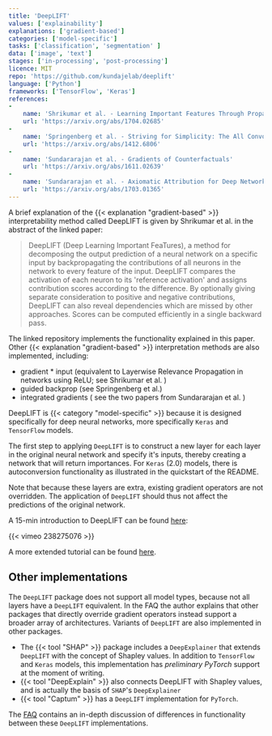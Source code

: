 ```yaml
---
title: 'DeepLIFT'
values: ['explainability']
explanations: ['gradient-based']
categories: ['model-specific']
tasks: ['classification', 'segmentation' ]
data: ['image', 'text']
stages: ['in-processing', 'post-processing']
licence: MIT
repo: 'https://github.com/kundajelab/deeplift'
language: ['Python']
frameworks: ['TensorFlow', 'Keras']
references: 
- 
    name: 'Shrikumar et al. - Learning Important Features Through Propagating Activation Differences'
    url: 'https://arxiv.org/abs/1704.02685'
- 
    name: 'Springenberg et al. - Striving for Simplicity: The All Convolutional Net'
    url: 'https://arxiv.org/abs/1412.6806'
- 
    name: 'Sundararajan et al. - Gradients of Counterfactuals'
    url: 'https://arxiv.org/abs/1611.02639'
-
    name: 'Sundararajan et al. - Axiomatic Attribution for Deep Networks'
    url: 'https://arxiv.org/abs/1703.01365'
---
```


A brief explanation of the {{< explanation "gradient-based" >}} interpretability method called DeepLIFT is given by Shrikumar et al. in the abstract of the linked paper:

> DeepLIFT (Deep Learning Important FeaTures), a method for decomposing the output prediction of a neural network on a specific input by backpropagating the contributions of all neurons in the network to every feature of the input. DeepLIFT compares the activation of each neuron to its 'reference activation' and assigns contribution scores according to the difference. By optionally giving separate consideration to positive and negative contributions, DeepLIFT can also reveal dependencies which are missed by other approaches. Scores can be computed efficiently in a single backward pass.

The linked repository implements the functionality explained in this paper.
Other {{< explanation "gradient-based" >}} interpretation methods are also implemented, including:

- gradient * input (equivalent to Layerwise Relevance Propagation in networks using ReLU; see Shrikumar et al. )
- guided backprop (see Springenberg et al.)
- integrated gradients ( see the two papers from Sundararajan et al. )

DeepLIFT is {{< category "model-specific" >}} because it is designed specifically for deep neural networks, more specifically `Keras` and `TensorFlow` models. 

The first step to applying `DeepLIFT` is to construct a new layer for each layer in the original neural network and specify it's inputs, thereby creating a network that will return importances.
For `Keras` (2.0) models, there is autoconversion functionality as illustrated in the quickstart of the README.

Note that because these layers are extra, existing gradient operators are not overridden.
The application of `DeepLIFT` should thus not affect the predictions of the original network.

<!--TODO: explain difference between the Rescale rule and the RevealCancel rule.-->

A 15-min introduction to DeepLIFT can be found [here](https://vimeo.com/238275076):

{{< vimeo 238275076 >}} 

A more extended tutorial can be found [here](https://www.youtube.com/playlist?list=PLJLjQOkqSRTP3cLB2cOOi_bQFw6KPGKML).

## Other implementations

The `DeepLIFT` package does not support all model types, because not all layers have a `DeepLIFT` equivalent.
In the FAQ the author explains that other packages that directly override gradient operators instead support a broader array of architectures.
Variants of `DeepLIFT` are also implemented in other packages.

- The {{< tool "SHAP" >}} package includes a `DeepExplainer` that extends `DeepLIFT` with the concept of Shapley values. In addition to `TensorFlow` and `Keras` models, this implementation has *preliminary PyTorch* support at the moment of writing.
- {{< tool "DeepExplain" >}} also connects DeepLIFT with Shapley values, and is actually the basis of `SHAP`'s `DeepExplainer`
- {{< tool "Captum" >}} has a `DeepLIFT` implementation for `PyTorch`.

The [FAQ](https://github.com/kundajelab/deeplift#faq) contains an in-depth discussion of differences in functionality between these `DeepLIFT` implementations.
